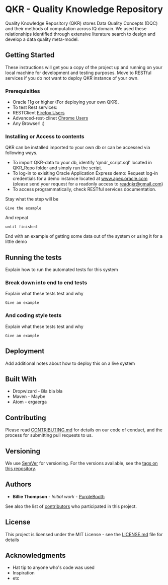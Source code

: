 # QKR - Quality Knowledge Repository

Quality Knowledge Repository (QKR) stores Data Quality Concepts (DQC) and their methods of computation across IQ domain. We used these relationships identified through extensive literature search to design and develop a data quality meta-model.


## Getting Started

These instructions will get you a copy of the project up and running on your local machine for development and testing purposes. Move to RESTful services if you do not want to deploy QKR instance of your own.

### Prerequisities

* Oracle 11g or higher (For deploying your own QKR). 
* To test Rest services: 
 * RESTClient [Firefox Users](https://addons.mozilla.org/en-US/firefox/addon/restclient/)
 * Advanced-rest-clinet [Chrome Users](https://chrome.google.com/webstore/detail/advanced-rest-client/hgmloofddffdnphfgcellkdfbfbjeloo?hl=en-US)
* Any Browser! :) 


### Installing or Access to contents

QKR can be installed imported to your own db or can be accessed via following ways.
* To import QKR-data to your db, identify 'qmdr_script.sql' located in QKR_Repo folder and simply run the script.
* To log-in to exisiting Oracle Application Express demo: Request log-in credentials for a demo instance located at www.apex.oracle.com (please send your request for a readonly access to readqkr@gmail.com)
* To access programmatically, check RESTful services documentation.

Stay what the step will be

```
Give the example
```

And repeat

```
until finished
```

End with an example of getting some data out of the system or using it for a little demo

## Running the tests

Explain how to run the automated tests for this system

### Break down into end to end tests

Explain what these tests test and why

```
Give an example
```

### And coding style tests

Explain what these tests test and why

```
Give an example
```

## Deployment

Add additional notes about how to deploy this on a live system

## Built With

* Dropwizard - Bla bla bla
* Maven - Maybe
* Atom - ergaerga

## Contributing

Please read [CONTRIBUTING.md](CONTRIBUTING.md) for details on our code of conduct, and the process for submitting pull requests to us.

## Versioning

We use [SemVer](http://semver.org/) for versioning. For the versions available, see the [tags on this repository](https://github.com/your/project/tags). 

## Authors

* **Billie Thompson** - *Initial work* - [PurpleBooth](https://github.com/PurpleBooth)

See also the list of [contributors](https://github.com/your/project/contributors) who participated in this project.

## License

This project is licensed under the MIT License - see the [LICENSE.md](LICENSE.md) file for details

## Acknowledgments

* Hat tip to anyone who's code was used
* Inspiration
* etc

